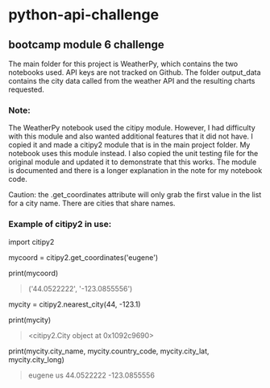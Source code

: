 # python-api-challenge
## bootcamp module 6 challenge

The main folder for this project is WeatherPy, which contains the two notebooks used. API keys are not tracked on Github.
The folder output_data contains the city data called from the weather API and the resulting charts requested.

### Note:
The WeatherPy notebook used the citipy module. However, I had difficulty with this module and also wanted additional features that it did not have.
I copied it and made a citipy2 module that is in the main project folder. My notebook uses this module instead.
I also copied the unit testing file for the original module and updated it to demonstrate that this works.
The module is documented and there is a longer explanation in the note for my notebook code.

Caution: the .get_coordinates attribute will only grab the first value in the list for a city name. There are cities that share names.

### Example of citipy2 in use:

import citipy2

mycoord = citipy2.get_coordinates('eugene')

print(mycoord)

> ('44.0522222', '-123.0855556')

mycity = citipy2.nearest_city(44, -123.1)

print(mycity)

> <citipy2.City object at 0x1092c9690>

print(mycity.city_name, mycity.country_code, mycity.city_lat, mycity.city_long)

> eugene us 44.0522222 -123.0855556
